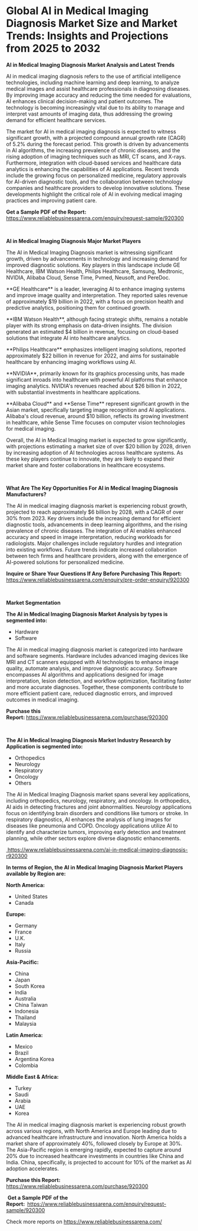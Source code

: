 <p><h1>Global AI in Medical Imaging Diagnosis Market Size and Market Trends: Insights and Projections from 2025 to 2032</h1></p><p><strong>AI in Medical Imaging Diagnosis Market Analysis and Latest Trends</strong></p>
<p><p>AI in medical imaging diagnosis refers to the use of artificial intelligence technologies, including machine learning and deep learning, to analyze medical images and assist healthcare professionals in diagnosing diseases. By improving image accuracy and reducing the time needed for evaluations, AI enhances clinical decision-making and patient outcomes. The technology is becoming increasingly vital due to its ability to manage and interpret vast amounts of imaging data, thus addressing the growing demand for efficient healthcare services.</p><p>The market for AI in medical imaging diagnosis is expected to witness significant growth, with a projected compound annual growth rate (CAGR) of 5.2% during the forecast period. This growth is driven by advancements in AI algorithms, the increasing prevalence of chronic diseases, and the rising adoption of imaging techniques such as MRI, CT scans, and X-rays. Furthermore, integration with cloud-based services and healthcare data analytics is enhancing the capabilities of AI applications. Recent trends include the growing focus on personalized medicine, regulatory approvals for AI-driven diagnostic tools, and the collaboration between technology companies and healthcare providers to develop innovative solutions. These developments highlight the critical role of AI in evolving medical imaging practices and improving patient care.</p></p>
<p><strong>Get a Sample PDF of the Report:&nbsp;</strong> <a href="https://www.reliablebusinessarena.com/enquiry/request-sample/920300?utm_campaign=2177&utm_medium=2&utm_source=Github&utm_content=ia&utm_term=07032025&utm_id=ai-in-medical-imaging-diagnosis">https://www.reliablebusinessarena.com/enquiry/request-sample/920300</a></p>
<p>&nbsp;</p>
<p><strong>AI in Medical Imaging Diagnosis Major Market Players</strong></p>
<p><p>The AI in Medical Imaging Diagnosis market is witnessing significant growth, driven by advancements in technology and increasing demand for improved diagnostic solutions. Key players in this landscape include GE Healthcare, IBM Watson Health, Philips Healthcare, Samsung, Medtronic, NVIDIA, Alibaba Cloud, Sense Time, Pvmed, Neusoft, and PereDoc.</p><p>**GE Healthcare** is a leader, leveraging AI to enhance imaging systems and improve image quality and interpretation. They reported sales revenue of approximately $19 billion in 2022, with a focus on precision health and predictive analytics, positioning them for continued growth.</p><p>**IBM Watson Health**, although facing strategic shifts, remains a notable player with its strong emphasis on data-driven insights. The division generated an estimated $4 billion in revenue, focusing on cloud-based solutions that integrate AI into healthcare analytics.</p><p>**Philips Healthcare** emphasizes intelligent imaging solutions, reported approximately $22 billion in revenue for 2022, and aims for sustainable healthcare by enhancing imaging workflows using AI.</p><p>**NVIDIA**, primarily known for its graphics processing units, has made significant inroads into healthcare with powerful AI platforms that enhance imaging analytics. NVIDIA's revenues reached about $26 billion in 2022, with substantial investments in healthcare applications.</p><p>**Alibaba Cloud** and **Sense Time** represent significant growth in the Asian market, specifically targeting image recognition and AI applications. Alibaba's cloud revenue, around $10 billion, reflects its growing investment in healthcare, while Sense Time focuses on computer vision technologies for medical imaging.</p><p>Overall, the AI in Medical Imaging market is expected to grow significantly, with projections estimating a market size of over $20 billion by 2028, driven by increasing adoption of AI technologies across healthcare systems. As these key players continue to innovate, they are likely to expand their market share and foster collaborations in healthcare ecosystems.</p></p>
<p>&nbsp;</p>
<p><strong>What Are The Key Opportunities For AI in Medical Imaging Diagnosis Manufacturers?</strong></p>
<p><p>The AI in medical imaging diagnosis market is experiencing robust growth, projected to reach approximately $6 billion by 2028, with a CAGR of over 30% from 2023. Key drivers include the increasing demand for efficient diagnostic tools, advancements in deep learning algorithms, and the rising prevalence of chronic diseases. The integration of AI enables enhanced accuracy and speed in image interpretation, reducing workloads for radiologists. Major challenges include regulatory hurdles and integration into existing workflows. Future trends indicate increased collaboration between tech firms and healthcare providers, along with the emergence of AI-powered solutions for personalized medicine.</p></p>
<p><strong>Inquire or Share Your Questions If Any Before Purchasing This Report:</strong> <a href="https://www.reliablebusinessarena.com/enquiry/pre-order-enquiry/920300?utm_campaign=2177&utm_medium=2&utm_source=Github&utm_content=ia&utm_term=07032025&utm_id=ai-in-medical-imaging-diagnosis">https://www.reliablebusinessarena.com/enquiry/pre-order-enquiry/920300</a></p>
<p>&nbsp;</p>
<p><strong>Market Segmentation</strong></p>
<p><strong>The AI in Medical Imaging Diagnosis Market Analysis by types is segmented into:</strong></p>
<p><ul><li>Hardware</li><li>Software</li></ul></p>
<p><p>The AI in medical imaging diagnosis market is categorized into hardware and software segments. Hardware includes advanced imaging devices like MRI and CT scanners equipped with AI technologies to enhance image quality, automate analysis, and improve diagnostic accuracy. Software encompasses AI algorithms and applications designed for image interpretation, lesion detection, and workflow optimization, facilitating faster and more accurate diagnoses. Together, these components contribute to more efficient patient care, reduced diagnostic errors, and improved outcomes in medical imaging.</p></p>
<p><strong>Purchase this Report:&nbsp;</strong><a href="https://www.reliablebusinessarena.com/purchase/920300?utm_campaign=2177&utm_medium=2&utm_source=Github&utm_content=ia&utm_term=07032025&utm_id=ai-in-medical-imaging-diagnosis">https://www.reliablebusinessarena.com/purchase/920300</a></p>
<p>&nbsp;</p>
<p><strong>The AI in Medical Imaging Diagnosis Market Industry Research by Application is segmented into:</strong></p>
<p><ul><li>Orthopedics</li><li>Neurology</li><li>Respiratory</li><li>Oncology</li><li>Others</li></ul></p>
<p><p>The AI in Medical Imaging Diagnosis market spans several key applications, including orthopedics, neurology, respiratory, and oncology. In orthopedics, AI aids in detecting fractures and joint abnormalities. Neurology applications focus on identifying brain disorders and conditions like tumors or stroke. In respiratory diagnostics, AI enhances the analysis of lung images for diseases like pneumonia and COPD. Oncology applications utilize AI to identify and characterize tumors, improving early detection and treatment planning, while other sectors explore diverse diagnostic enhancements.</p></p>
<p><a href="https://www.reliablebusinessarena.com/ai-in-medical-imaging-diagnosis-r920300?utm_campaign=2177&utm_medium=2&utm_source=Github&utm_content=ia&utm_term=07032025&utm_id=ai-in-medical-imaging-diagnosis">&nbsp;https://www.reliablebusinessarena.com/ai-in-medical-imaging-diagnosis-r920300</a></p>
<p><strong>In terms of Region, the AI in Medical Imaging Diagnosis Market Players available by Region are:</strong></p>
<p>
    <p> <strong> North America: </strong>
        <ul>
            <li>United States</li>
            <li>Canada</li>
        </ul>
        </p> 
    <p> <strong> Europe: </strong>
        <ul>
            <li>Germany</li>
            <li>France</li>
            <li>U.K.</li>
            <li>Italy</li>
            <li>Russia</li>
        </ul>
        </p> 
    <p> <strong> Asia-Pacific: </strong>
        <ul>
            <li>China</li>
            <li>Japan</li>
            <li>South Korea</li>
            <li>India</li>
            <li>Australia</li>
            <li>China Taiwan</li>
            <li>Indonesia</li>
            <li>Thailand</li>
            <li>Malaysia</li>
        </ul>
        </p> 
    <p> <strong> Latin America: </strong>
        <ul>
            <li>Mexico</li>
            <li>Brazil</li>
            <li>Argentina Korea</li>
            <li>Colombia</li>
        </ul>
        </p> 
    <p> <strong> Middle East & Africa: </strong>
        <ul>
            <li>Turkey</li>
            <li>Saudi</li>
            <li>Arabia</li>
            <li>UAE</li>
            <li>Korea</li>
        </ul>
    </p>
    </p>
<p><p>The AI in medical imaging diagnosis market is experiencing robust growth across various regions, with North America and Europe leading due to advanced healthcare infrastructure and innovation. North America holds a market share of approximately 40%, followed closely by Europe at 30%. The Asia-Pacific region is emerging rapidly, expected to capture around 20% due to increased healthcare investments in countries like China and India. China, specifically, is projected to account for 10% of the market as AI adoption accelerates.</p></p>
<p><strong>Purchase this Report: </strong><a href="https://www.reliablebusinessarena.com/purchase/920300?utm_campaign=2177&utm_medium=2&utm_source=Github&utm_content=ia&utm_term=07032025&utm_id=ai-in-medical-imaging-diagnosis">https://www.reliablebusinessarena.com/purchase/920300</a></p>
<p>&nbsp;<strong>Get a Sample PDF of the Report:&nbsp;&nbsp;</strong><a href="https://www.reliablebusinessarena.com/enquiry/request-sample/920300?utm_campaign=2177&utm_medium=2&utm_source=Github&utm_content=ia&utm_term=07032025&utm_id=ai-in-medical-imaging-diagnosis">https://www.reliablebusinessarena.com/enquiry/request-sample/920300</a></p>
<p><strong></strong></p>
<p>Check more reports on <a href="https://www.reliablebusinessarena.com/?utm_campaign=2177&utm_medium=2&utm_source=Github&utm_content=ia&utm_term=07032025&utm_id=ai-in-medical-imaging-diagnosis">https://www.reliablebusinessarena.com/</a></p>